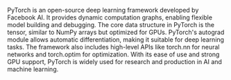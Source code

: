 PyTorch is an open-source deep learning framework developed by Facebook AI. It provides dynamic computation graphs, enabling flexible model building and debugging. The core data structure in PyTorch is the tensor, similar to NumPy arrays but optimized for GPUs. PyTorch's autograd module allows automatic differentiation, making it suitable for deep learning tasks. The framework also includes high-level APIs like torch.nn for neural networks and torch.optim for optimization. With its ease of use and strong GPU support, PyTorch is widely used for research and production in AI and machine learning.
